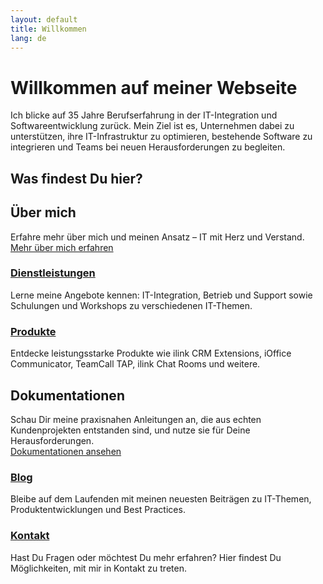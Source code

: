 ```yaml
---
layout: default
title: Willkommen
lang: de
---
```


# Willkommen auf meiner Webseite

Ich blicke auf 35 Jahre Berufserfahrung in der IT-Integration und Softwareentwicklung zurück. Mein Ziel ist es, Unternehmen dabei zu unterstützen, ihre IT-Infrastruktur zu optimieren, bestehende Software zu integrieren und Teams bei neuen Herausforderungen zu begleiten.

## Was findest Du hier?

## Über mich
Erfahre mehr über mich und meinen Ansatz – IT mit Herz und Verstand.  
[Mehr über mich erfahren](./ueber-mich)

### [Dienstleistungen](./dienstleistungen)
Lerne meine Angebote kennen: IT-Integration, Betrieb und Support sowie Schulungen und Workshops zu verschiedenen IT-Themen.

### [Produkte](./produkte)
Entdecke leistungsstarke Produkte wie ilink CRM Extensions, iOffice Communicator, TeamCall TAP, ilink Chat Rooms und weitere.

## Dokumentationen
Schau Dir meine praxisnahen Anleitungen an, die aus echten Kundenprojekten entstanden sind, und nutze sie für Deine Herausforderungen.  
[Dokumentationen ansehen](./dokumentationen)

### [Blog](./blog)
Bleibe auf dem Laufenden mit meinen neuesten Beiträgen zu IT-Themen, Produktentwicklungen und Best Practices.

### [Kontakt](./kontakt)
Hast Du Fragen oder möchtest Du mehr erfahren? Hier findest Du Möglichkeiten, mit mir in Kontakt zu treten.
